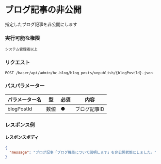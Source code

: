 # ブログ記事の非公開

指定したブログ記事を非公開にします

### 実行可能な権限
```
システム管理者以上
```

### リクエスト
```
POST /baser/api/admin/bc-blog/blog_posts/unpublish/{blogPostId}.json
``` 

### パスパラメーター

| パラメーター名   | 型   | 必須  | 内容                |
|-----------|-----|-----|-------------------|
| blogPostId        | 数値  | ●   | ブログ記事ID              |

### レスポンス例
#### レスポンスボディ
```json
{
  "message": "ブログ記事「ブログ機能について説明します」を非公開状態にしました。"
}

```
